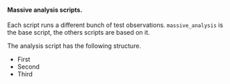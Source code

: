 #### Massive analysis scripts.
Each script runs a different bunch of test observations. `massive_analysis` is the base script, the others scripts are based on it.

The analysis script has the following structure.
- First
- Second
- Third
